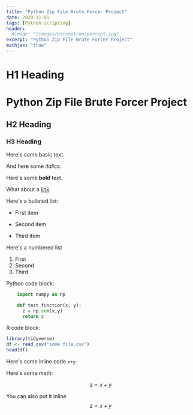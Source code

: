 ```yaml
---
title: "Python Zip File Brute Forcer Project"
date: 2020-11-01
tags: [Python scripting]
header:
  #image: "/images/perceptron/percept.jpg"
excerpt: "Python Zip File Brute Forcer Project"
mathjax: "true"
---
```


# H1 Heading
# Python Zip File Brute Forcer Project

## H2 Heading

### H3 Heading

Here's some basic text.

And here some *italics*.

Here's some **bold** text.

What about a [link](https://github.com/KarlBiron)

Here's a bulleted list:
* First item
+ Second item
- Third item

Here's a numbered list
1. First
2. Second
3. Third

Python code block:
```python
    import numpy as np

    def test_function(x, y):
      z = np.sum(x,y)
      return z  
```

R code block:
```r
library(tidyverse)
df <- read_csv("some_file.csv")
head(df)
```

Here's some inline code `x+y`.

Here's some math:

$$z=x+y$$

You can also put it inline $$z=x+y$$
